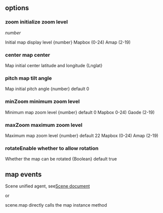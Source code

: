 ## options

### zoom initialize zoom level

<description> *number* </description>

Initial map display level {number} Mapbox (0-24) Amap (2-19)

### center map center

Map initial center latitude and longitude {Lnglat}

### pitch map tilt angle

Map initial pitch angle {number} default 0

### minZoom minimum zoom level

Minimum map zoom level {number} default 0 Mapbox 0-24) Gaode (2-19)

### maxZoom maximum zoom level

Maximum map zoom level {number} default 22 Mapbox (0-24) Amap (2-19)

### rotateEnable whether to allow rotation

Whether the map can be rotated {Boolean} default true

## map events

Scene unified agent, see[Scene document](/api/scene)

or

scene.map directly calls the map instance method

